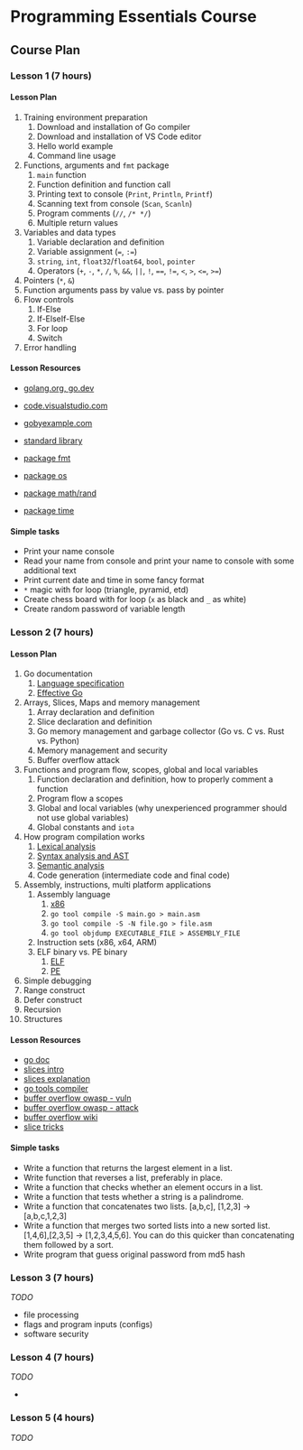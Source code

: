# Programming Essentials Course

## Course Plan

### Lesson 1 (7 hours)

#### Lesson Plan

1. Training environment preparation
   1. Download and installation of Go compiler
   2. Download and installation of VS Code editor
   3. Hello world example
   4. Command line usage
2. Functions, arguments and `fmt` package
   1. `main` function
   2. Function definition and function call
   3. Printing text to console (`Print`, `Println`, `Printf`)
   4. Scanning text from console (`Scan`, `Scanln`)
   5. Program comments (`//`, `/* */`)
   6. Multiple return values
3. Variables and data types
   1. Variable declaration and definition
   2. Variable assignment (`=`, `:=`)
   3. `string`, `int`, `float32`/`float64`, `bool`, `pointer`
   4. Operators (`+`, `-`, `*`, `/`, `%`, `&&`, `||`, `!`, `==`, `!=`, `<`, `>`, `<=`, `>=`)
4. Pointers (`*`, `&`)
5. Function arguments pass by value vs. pass by pointer
6. Flow controls
   1. If-Else
   2. If-ElseIf-Else
   3. For loop
   4. Switch
7. Error handling

#### Lesson Resources

- [golang.org, go.dev](https://go.dev/)
- [code.visualstudio.com](https://code.visualstudio.com/)
- [gobyexample.com](https://gobyexample.com/)

- [standard library](https://pkg.go.dev/std)
- [package fmt](https://pkg.go.dev/fmt)
- [package os](https://pkg.go.dev/os)
- [package math/rand](https://pkg.go.dev/math/rand)
- [package time](https://pkg.go.dev/time)

#### Simple tasks

- Print your name console
- Read your name from console and print your name to console with some additional text
- Print current date and time in some fancy format
- `*` magic with for loop (triangle, pyramid, etd)
- Create chess board with for loop (`x` as black and `_` as white)
- Create random password of variable length

### Lesson 2 (7 hours)

#### Lesson Plan

1. Go documentation
   1. [Language specification](https://go.dev/ref/spec)
   2. [Effective Go](https://go.dev/doc/effective_go)
2. Arrays, Slices, Maps and memory management
   1. Array declaration and definition
   2. Slice declaration and definition
   3. Go memory management and garbage collector (Go vs. C vs. Rust vs. Python)
   4. Memory management and security
   5. Buffer overflow attack
3. Functions and program flow, scopes, global and local variables
   1. Function declaration and definition, how to properly comment a function
   2. Program flow a scopes
   3. Global and local variables (why unexperienced programmer should not use global variables)
   4. Global constants and `iota`
4. How program compilation works
   1. [Lexical analysis](https://en.wikipedia.org/wiki/Lexical_analysis)
   2. [Syntax analysis and AST](#)
   3. [Semantic analysis](#)
   4. Code generation (intermediate code and final code)
5. Assembly, instructions, multi platform applications
   1. Assembly language
      1. [x86](https://www.cs.virginia.edu/~evans/cs216/guides/x86.html)
      2. `go tool compile -S main.go > main.asm`
      3. `go tool compile -S -N file.go > file.asm`
      4. `go tool objdump EXECUTABLE_FILE > ASSEMBLY_FILE`
   2. Instruction sets (x86, x64, ARM)
   3. ELF binary vs. PE binary
      1. [ELF](https://en.wikipedia.org/wiki/Executable_and_Linkable_Format)
      2. [PE](https://en.wikipedia.org/wiki/Portable_Executable)
6. Simple debugging
7. Range construct
8. Defer construct
9. Recursion
10. Structures

#### Lesson Resources

- [go doc](https://go.dev/doc/)
- [slices intro](https://go.dev/blog/slices-intro)
- [slices explanation](https://golangbyexample.com/slice-in-golang/)
- [go tools compiler](https://medium.com/martinomburajr/go-tools-the-compiler-part-1-assembly-language-and-go-ffc42cbf579d)
- [buffer overflow owasp - vuln](https://owasp.org/www-community/vulnerabilities/Buffer_Overflow)
- [buffer overflow owasp - attack](https://owasp.org/www-community/attacks/Buffer_overflow_attack)
- [buffer overflow wiki](https://en.wikipedia.org/wiki/Buffer_overflow)
- [slice tricks](https://github.com/golang/go/wiki/SliceTricks)

#### Simple tasks

- Write a function that returns the largest element in a list.
- Write function that reverses a list, preferably in place.
- Write a function that checks whether an element occurs in a list.
- Write a function that tests whether a string is a palindrome.
- Write a function that concatenates two lists. [a,b,c], [1,2,3] → [a,b,c,1,2,3]
- Write a function that merges two sorted lists into a new sorted list. [1,4,6],[2,3,5] → [1,2,3,4,5,6]. You can do this quicker than concatenating them followed by a sort.
- Write program that guess original password from md5 hash

### Lesson 3 (7 hours)

*TODO*

- file processing
- flags and program inputs (configs)
- software security

### Lesson 4 (7 hours)

*TODO*

- 

### Lesson 5 (4 hours)

*TODO*
